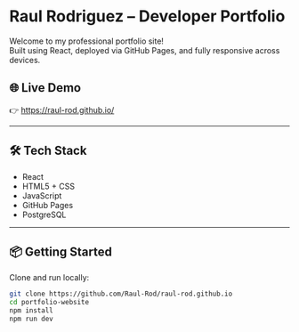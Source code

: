 # Raul Rodriguez – Developer Portfolio

Welcome to my professional portfolio site!  
Built using React, deployed via GitHub Pages, and fully responsive across devices.

## 🌐 Live Demo
👉 https://raul-rod.github.io/

---

## 🛠️ Tech Stack
- React
- HTML5 + CSS
- JavaScript
- GitHub Pages
- PostgreSQL

---

## 📦 Getting Started

Clone and run locally:

```bash
git clone https://github.com/Raul-Rod/raul-rod.github.io
cd portfolio-website
npm install
npm run dev 
